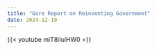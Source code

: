 ```yaml
---
title: "Gore Report on Reinventing Government"
date: 2024-12-19
---
```


{{< youtube miT8iIuiHW0 >}}
